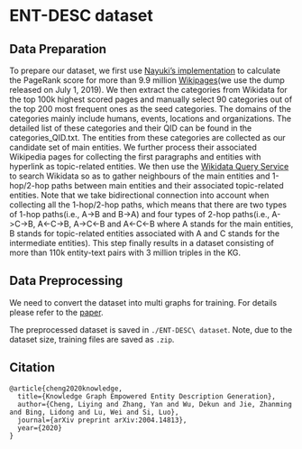 # ENT-DESC dataset


## Data Preparation
To prepare our dataset, we first use [Nayuki’s implementation](https://www.nayuki.io/page/computing-wikipedias-internal-pageranks) to calculate the PageRank score for more than 9.9 million [Wikipages](https://dumps.wikimedia.org/enwiki/)(we use the dump released on July 1, 2019). We then extract the categories from Wikidata for the top 100k highest scored pages and manually select 90 categories out of the top 200 most frequent ones as the seed categories. The domains of the categories mainly include humans, events, locations and organizations. The detailed list of these categories and their QID can be found in the categories_QID.txt. The entities from these categories are collected as our candidate set of main entities. We further process their associated Wikipedia pages for collecting the first paragraphs and entities with hyperlink as topic-related entities. We then use the [Wikidata Query Service](https://query.wikidata.org/) to search Wikidata so as to gather neighbours of the main entities and 1-hop/2-hop paths between main entities and their associated topic-related entities. Note that we take bidirectional connection into account when collecting all the 1-hop/2-hop paths, which means that there are two types of 1-hop paths(i.e., A->B and B->A) and four types of 2-hop paths(i.e., A->C->B, A<-C->B, A->C<-B and A<-C<-B where A stands for the main entities, B stands for topic-related entities associated with A and C stands for the intermediate entities). This step finally results in a dataset consisting of more than 110k entity-text pairs with 3 million triples in the KG.

## Data Preprocessing
We need to convert the dataset into multi graphs for training. For details please refer to the [paper](https://arxiv.org/pdf/2004.14813.pdf).

The preprocessed dataset is saved in `./ENT-DESC\ dataset`. Note, due to the dataset size, training files are saved as `.zip`.

## Citation
```
@article{cheng2020knowledge,
  title={Knowledge Graph Empowered Entity Description Generation},
  author={Cheng, Liying and Zhang, Yan and Wu, Dekun and Jie, Zhanming and Bing, Lidong and Lu, Wei and Si, Luo},
  journal={arXiv preprint arXiv:2004.14813},
  year={2020}
}
```


